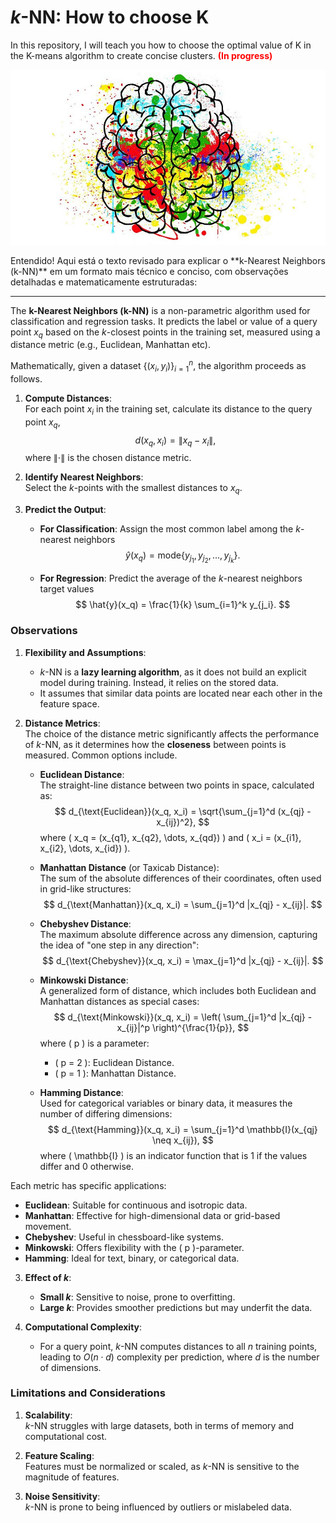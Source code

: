 # $k$-NN: How to choose K

In this repository, I will teach you how to choose the optimal value of K in the K-means algorithm to create concise clusters. **<span style="color:red;">(In progress)</span>**

<p align="center">
  <img src="https://github.com/VictorFrancheto/K_means-How_to_choose_K/blob/main/k_means.jpg">
</p>
Entendido! Aqui está o texto revisado para explicar o **k-Nearest Neighbors (k-NN)** em um formato mais técnico e conciso, com observações detalhadas e matematicamente estruturadas:

---

The **k-Nearest Neighbors (k-NN)** is a non-parametric algorithm used for classification and regression tasks. It predicts the label or value of a query point $x_q$ based on the $k$-closest points in the training set, measured using a distance metric (e.g., Euclidean, Manhattan etc).

Mathematically, given a dataset $\{(x_i, y_i)\}_{i=1}^n$, the algorithm proceeds as follows.

1. **Compute Distances**:  
   For each point $x_i$ in the training set, calculate its distance to the query point $x_q$, 
   $$
   d(x_q, x_i) = \|x_q - x_i\|,
   $$
   where $\| \cdot \|$ is the chosen distance metric.

2. **Identify Nearest Neighbors**:  
   Select the $k$-points with the smallest distances to $x_q$.

3. **Predict the Output**:  
   - **For Classification**: Assign the most common label among the $k$-nearest neighbors
     $$
     \hat{y}(x_q) = \text{mode}\{y_{j_1}, y_{j_2}, \ldots, y_{j_k}\}.
     $$
     
   - **For Regression**: Predict the average of the $k$-nearest neighbors target values
     $$
     \hat{y}(x_q) = \frac{1}{k} \sum_{i=1}^k y_{j_i}.
     $$

### Observations

1. **Flexibility and Assumptions**:
   - $k$-NN is a **lazy learning algorithm**, as it does not build an explicit model during training. Instead, it relies on the stored data.
   - It assumes that similar data points are located near each other in the feature space.

2. **Distance Metrics**:  
   The choice of the distance metric significantly affects the performance of $k$-NN, as it determines how the **closeness** between points is measured. Common options include.

   - **Euclidean Distance**:  
     The straight-line distance between two points in space, calculated as:
     $$
     d_{\text{Euclidean}}(x_q, x_i) = \sqrt{\sum_{j=1}^d (x_{qj} - x_{ij})^2},
     $$
     where \( x_q = (x_{q1}, x_{q2}, \dots, x_{qd}) \) and \( x_i = (x_{i1}, x_{i2}, \dots, x_{id}) \).

   - **Manhattan Distance** (or Taxicab Distance):  
     The sum of the absolute differences of their coordinates, often used in grid-like structures:
     $$
     d_{\text{Manhattan}}(x_q, x_i) = \sum_{j=1}^d |x_{qj} - x_{ij}|.
     $$

   - **Chebyshev Distance**:  
     The maximum absolute difference across any dimension, capturing the idea of "one step in any direction":
     $$
     d_{\text{Chebyshev}}(x_q, x_i) = \max_{j=1}^d |x_{qj} - x_{ij}|.
     $$

   - **Minkowski Distance**:  
     A generalized form of distance, which includes both Euclidean and Manhattan distances as special cases:
     $$
     d_{\text{Minkowski}}(x_q, x_i) = \left( \sum_{j=1}^d |x_{qj} - x_{ij}|^p \right)^{\frac{1}{p}},
     $$
     where \( p \) is a parameter:
     - \( p = 2 \): Euclidean Distance.
     - \( p = 1 \): Manhattan Distance.

   - **Hamming Distance**:  
     Used for categorical variables or binary data, it measures the number of differing dimensions:
     $$
     d_{\text{Hamming}}(x_q, x_i) = \sum_{j=1}^d \mathbb{I}(x_{qj} \neq x_{ij}),
     $$
     where \( \mathbb{I} \) is an indicator function that is 1 if the values differ and 0 otherwise.

Each metric has specific applications:
- **Euclidean**: Suitable for continuous and isotropic data.
- **Manhattan**: Effective for high-dimensional data or grid-based movement.
- **Chebyshev**: Useful in chessboard-like systems.
- **Minkowski**: Offers flexibility with the \( p \)-parameter.
- **Hamming**: Ideal for text, binary, or categorical data.

3. **Effect of $k$**:
   - **Small $k$**: Sensitive to noise, prone to overfitting.
   - **Large $k$**: Provides smoother predictions but may underfit the data.

4. **Computational Complexity**:
   - For a query point, $k$-NN computes distances to all $n$ training points, leading to $O(n \cdot d)$ complexity per prediction, where $d$ is the number of dimensions. 

### Limitations and Considerations

1. **Scalability**:  
   $k$-NN struggles with large datasets, both in terms of memory and computational cost.
   
2. **Feature Scaling**:  
   Features must be normalized or scaled, as $k$-NN is sensitive to the magnitude of features.

3. **Noise Sensitivity**:  
   $k$-NN is prone to being influenced by outliers or mislabeled data.
